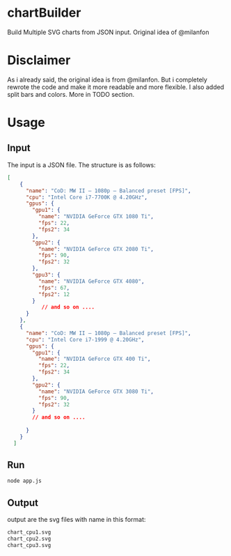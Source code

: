 # chartBuilder
Build Multiple SVG charts from JSON input. Original idea of @milanfon

# Disclaimer
As i already said, the original idea is from @milanfon. But i completely rewrote the code and make it more readable and more flexible. I also added split bars and colors. More in TODO section.

# Usage
## Input
The input is a JSON file. The structure is as follows:
```json
[
    {
      "name": "CoD: MW II – 1080p – Balanced preset [FPS]",
      "cpu": "Intel Core i7-7700K @ 4.20GHz",
      "gpus": {
        "gpu1": {
          "name": "NVIDIA GeForce GTX 1080 Ti",
          "fps": 22,
          "fps2": 34
        },
        "gpu2": {
          "name": "NVIDIA GeForce GTX 2080 Ti",
          "fps": 90,
          "fps2": 32
        },
        "gpu3": {
          "name": "NVIDIA GeForce GTX 4080",
          "fps": 67,
          "fps2": 12
        }
           // and so on ....
      }
    },
    {
      "name": "CoD: MW II – 1080p – Balanced preset [FPS]",
      "cpu": "Intel Core i7-1999 @ 4.20GHz",
      "gpus": {
        "gpu1": {
          "name": "NVIDIA GeForce GTX 400 Ti",
          "fps": 22,
          "fps2": 34
        },
        "gpu2": {
          "name": "NVIDIA GeForce GTX 3080 Ti",
          "fps": 90,
          "fps2": 32
        }
        // and so on ....
        
      }
    }
  ]
```

## Run
```bash
node app.js
```

## Output
output are the svg files with name in this format:
```bash
chart_cpu1.svg
chart_cpu2.svg
chart_cpu3.svg
```

